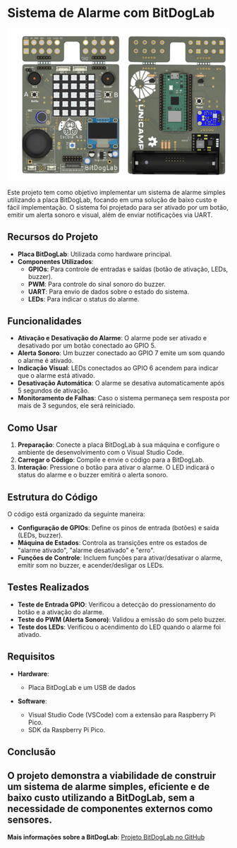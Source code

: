 # Sistema de Alarme com BitDogLab

![Diagrama do Sistema](https://github.com/fabiofonteles1/Embarcados/blob/main/docs/img/Captura%20de%20tela%202025-02-08%20221404.png)


Este projeto tem como objetivo implementar um sistema de alarme simples utilizando a placa BitDogLab, focando em uma solução de baixo custo e fácil implementação. O sistema foi projetado para ser ativado por um botão, emitir um alerta sonoro e visual, além de enviar notificações via UART.

## Recursos do Projeto

- **Placa BitDogLab**: Utilizada como hardware principal.
- **Componentes Utilizados**:
  - **GPIOs**: Para controle de entradas e saídas (botão de ativação, LEDs, buzzer).
  - **PWM**: Para controle do sinal sonoro do buzzer.
  - **UART**: Para envio de dados sobre o estado do sistema.
  - **LEDs**: Para indicar o status do alarme.

## Funcionalidades

- **Ativação e Desativação do Alarme**: O alarme pode ser ativado e desativado por um botão conectado ao GPIO 5.
- **Alerta Sonoro**: Um buzzer conectado ao GPIO 7 emite um som quando o alarme é ativado.
- **Indicação Visual**: LEDs conectados ao GPIO 6 acendem para indicar que o alarme está ativado.
- **Desativação Automática**: O alarme se desativa automaticamente após 5 segundos de ativação.
- **Monitoramento de Falhas**: Caso o sistema permaneça sem resposta por mais de 3 segundos, ele será reiniciado.

## Como Usar

1. **Preparação**: Conecte a placa BitDogLab à sua máquina e configure o ambiente de desenvolvimento com o Visual Studio Code.
2. **Carregar o Código**: Compile e envie o código para a BitDogLab.
3. **Interação**: Pressione o botão para ativar o alarme. O LED indicará o status do alarme e o buzzer emitirá o alerta sonoro.

## Estrutura do Código

O código está organizado da seguinte maneira:

- **Configuração de GPIOs**: Define os pinos de entrada (botões) e saída (LEDs, buzzer).
- **Máquina de Estados**: Controla as transições entre os estados de "alarme ativado", "alarme desativado" e "erro".
- **Funções de Controle**: Incluem funções para ativar/desativar o alarme, emitir som no buzzer, e acender/desligar os LEDs.

## Testes Realizados

- **Teste de Entrada GPIO**: Verificou a detecção do pressionamento do botão e a ativação do alarme.
- **Teste do PWM (Alerta Sonoro)**: Validou a emissão do som pelo buzzer.
- **Teste dos LEDs**: Verificou o acendimento do LED quando o alarme foi ativado.

## Requisitos

- **Hardware**:
  - Placa BitDogLab e um USB de dados
  
- **Software**:
  - Visual Studio Code (VSCode) com a extensão para Raspberry Pi Pico.
  - SDK da Raspberry Pi Pico.

## Conclusão

O projeto demonstra a viabilidade de construir um sistema de alarme simples, eficiente e de baixo custo utilizando a BitDogLab, sem a necessidade de componentes externos como sensores.
---

**Mais informações sobre a BitDogLab**: [Projeto BitDogLab no GitHub](https://github.com/Fruett/BitDogLab)
